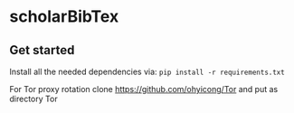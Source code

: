 # scholarBibTex

## Get started
Install all the needed dependencies via: `pip install -r requirements.txt`

For Tor proxy rotation clone https://github.com/ohyicong/Tor and put as directory Tor
